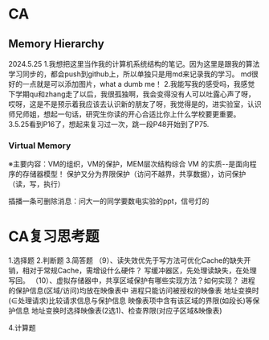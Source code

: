 # CA
## Memory Hierarchy
2024.5.25
1.我想把这里当作我的计算机系统结构的笔记。因为这里是跟我的算法学习同步的，都会push到github上，所以单独只是用md来记录我的学习。
md很好的一点就是可以添加图片，what a dumb me！
2.我能写我的感受吗，我感觉下学期qu和zhang走了以后，我很孤独啊，我会变得没有人可以吐露心声了呀，哎呀，这是不是预示着我应该去认识新的朋友了呀，我觉得是的，进实验室，认识师兄师姐，想起一句话，研究生你读的开心合适比你上什么学校要更重要。
3.5.25看到P16了，想起来复习过一次，跳一段P48开始到了P75.
### Virtual Memory
※主要内容：VM的组织，VM的保护，MEM层次结构综合
VM 的实质--是面向程序的存储器模型！
保护又分为界限保护（访问不越界，共享数据），访问保护（读，写，执行）



插播一条可删除消息：问大一的同学要数电实验的ppt，信号灯的
# CA复习思考题
1.选择题
2.判断题
3.简答题
（9）、读失效优先于写方法可优化Cache的缺失开销，相对于常规Cache，需增设什么硬件？
写缓冲器区，先处理读缺失，在处理写回。
（10）、虚拟存储器中，共享区域保护有哪些实现方法？如何实现？
进程的保护信息(区域/访问)均放在映像表中  进程只能访问被授权的映像表 地址变换时(∈处理请求)比较请求信息与保护信息
映像表项中含有该区域的界限(如段长)等保护信息  地址变换时选择映像表(2选1)、检查界限(对应子区域&映像表)



4.计算题

